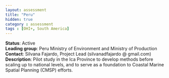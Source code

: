 ```yaml
---
layout: assessment
title: "Peru"
hidden: true
category : assessment
tags : [OHI+, South America]
---
```


**Status**: Active  
**Leading group**: Peru Ministry of Environment and Ministry of Production  
**Contact**: Silvana Fajardo, Project Lead (silvanadfajardo @ gmail.com)  
**Description**: Pilot study in the Ica Province to develop methods before scaling up to national levels, and to serve as a foundation to Coastal Marine Spatial Planning (CMSP) efforts.  
